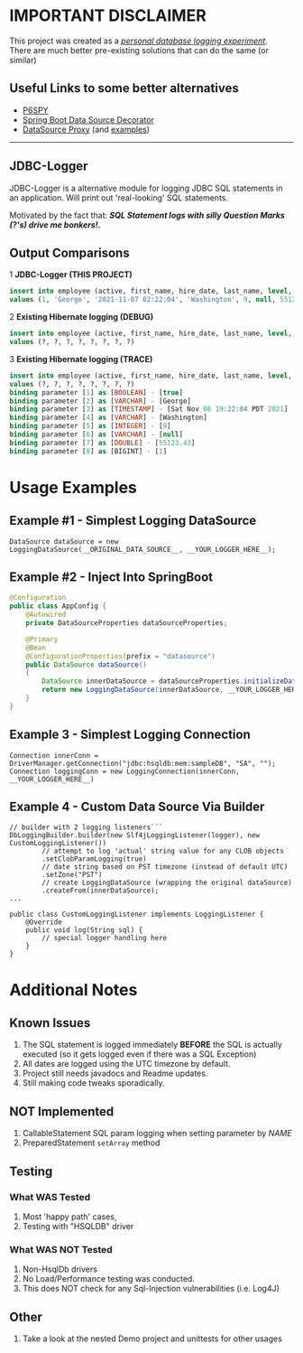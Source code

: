 # IMPORTANT DISCLAIMER
This project was created as a _<u>personal database logging experiment</u>_.<br>
There are much better pre-existing solutions that can do the same (or similar)

## Useful Links to some better alternatives
* <a href="https://p6spy.readthedocs.io/en/latest/index.html">P6SPY</a><br>
* <a href="https://github.com/gavlyukovskiy/spring-boot-data-source-decorator">Spring Boot Data Source Decorator</a><br>
* <a href="https://github.com/ttddyy/datasource-proxy">DataSource Proxy</a> (and <a href="https://github.com/ttddyy/datasource-proxy-examples">examples</a>)<br>

-----

## JDBC-Logger
JDBC-Logger is a alternative module for logging JDBC SQL statements in an application.  Will print out 'real-looking' SQL statements.

Motivated by the fact that: ***SQL Statement logs with silly Question Marks (?'s) drive me bonkers!.***

## Output Comparisons
1 **JDBC-Logger (THIS PROJECT)**
```sql
insert into employee (active, first_name, hire_date, last_name, level, notes, salary, id) 
values (1, 'George', '2021-11-07 02:22:04', 'Washington', 9, null, 55123.43, 1)
```
2 **Existing Hibernate logging (DEBUG)**
```sql
insert into employee (active, first_name, hire_date, last_name, level, notes, salary, id) 
values (?, ?, ?, ?, ?, ?, ?, ?)
```
3 **Existing Hibernate logging (TRACE)**
```sql
insert into employee (active, first_name, hire_date, last_name, level, notes, salary, id) 
values (?, ?, ?, ?, ?, ?, ?, ?)
binding parameter [1] as [BOOLEAN] - [true]
binding parameter [2] as [VARCHAR] - [George]
binding parameter [3] as [TIMESTAMP] - [Sat Nov 06 19:22:04 PDT 2021]
binding parameter [4] as [VARCHAR] - [Washington]
binding parameter [5] as [INTEGER] - [9]
binding parameter [6] as [VARCHAR] - [null]
binding parameter [7] as [DOUBLE] - [55123.43]
binding parameter [8] as [BIGINT] - [1]
```
# Usage Examples

## Example #1 - Simplest Logging DataSource
```
DataSource dataSource = new LoggingDataSource(__ORIGINAL_DATA_SOURCE__, __YOUR_LOGGER_HERE__);
```

## Example #2 - Inject Into SpringBoot
```java
@Configuration
public class AppConfig {
    @Autowired
    private DataSourceProperties dataSourceProperties;

    @Primary
    @Bean
    @ConfigurationProperties(prefix = "datasource")
    public DataSource dataSource()
    {
        DataSource innerDataSource = dataSourceProperties.initializeDataSourceBuilder().build();
        return new LoggingDataSource(innerDataSource, __YOUR_LOGGER_HERE__);
    }
}
```
## Example 3 - Simplest Logging Connection
```
Connection innerConn = DriverManager.getConnection("jdbc:hsqldb:mem:sampleDB", "SA", "");
Connection loggingConn = new LoggingConnection(innerConn, __YOUR_LOGGER_HERE__)
```
## Example 4 - Custom Data Source Via Builder
```
// builder with 2 logging listeners```
DbLoggingBuilder.builder(new Slf4jLoggingListener(logger), new CustomLoggingListener())
        // attempt to log 'actual' string value for any CLOB objects
        .setClobParamLogging(true)
        // date string based on PST timezone (instead of default UTC)
        .setZone("PST")
        // create LoggingDataSource (wrapping the original dataSource)
        .createFrom(innerDataSource);
... 

public class CustomLoggingListener implements LoggingListener {
    @Override
    public void log(String sql) {
        // special logger handling here
    }
}
```
# Additional Notes
## Known Issues
1. The SQL statement is logged immediately **BEFORE** the SQL is actually executed (so it gets logged even if there was a SQL Exception)
2. All dates are logged using the UTC timezone by default.
3. Project still needs javadocs and Readme updates.
4. Still making code tweaks sporadically.

## NOT Implemented
1. CallableStatement SQL param logging when setting parameter by _NAME_
2. PreparedStatement `setArray` method

## Testing
### What WAS Tested
1. Most 'happy path' cases,
2. Testing with "HSQLDB" driver
### What WAS NOT Tested
1. Non-HsqlDb drivers
2. No Load/Performance testing was conducted. 
3. This does NOT check for any Sql-Injection vulnerabilities (i.e. Log4J)
## Other
1. Take a look at the nested Demo project and unittests for other usages